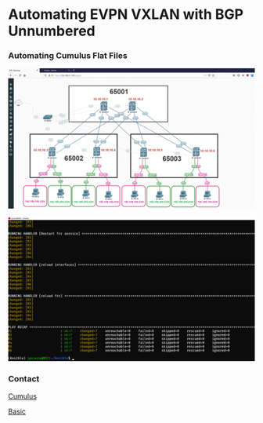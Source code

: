 # Automating EVPN VXLAN with BGP Unnumbered

### Automating Cumulus Flat Files


![alt text](https://github.com/IPvZero/EVPN-VXLAN-Cumulus/blob/main/images/evpn.png?raw=true)

![alt text](https://github.com/IPvZero/EVPN-VXLAN-Cumulus/blob/main/images/evpn4.png?raw=true)

### Contact

[Cumulus](https://docs.cumulusnetworks.com/cumulus-linux/System-Configuration/Authentication-Authorization-and-Accounting/User-Accounts/)

[Basic](https://docs.cumulusnetworks.com/cumulus-linux-41/Quick-Start-Guide/)